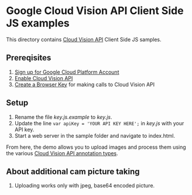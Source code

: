 # Google Cloud Vision API Client Side JS examples

This directory contains [Cloud Vision API](https://cloud.google.com/vision/) Client Side JS samples.

## Prereqisites
1. [Sign up for Google Cloud Platform Account](http://cloud.google.com)
2. [Enable Cloud Vision API](https://cloud.google.com/vision/docs/getting-started)
3. [Create a Browser Key](https://cloud.google.com/vision/docs/auth-template/cloud-api-auth) for making calls to Cloud Vision API


## Setup
1. Rename the file *key.js.example* to *key.js*.
2. Update the line `var apiKey = 'YOUR API KEY HERE';` in *key.js* with your API key.
3. Start a web server in the sample folder and navigate to index.html.


From here, the demo allows you to upload images and process them using the various [Cloud Vision API annotation types](https://cloud.google.com/vision/reference/rest/v1/images/annotate#Type).

## About additional cam picture taking
1. Uploading works only with jpeg, base64 encoded picture.
